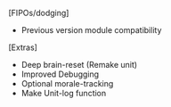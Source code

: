 <!-- [Evasion] -->
<!-- - evasion gravitate towards center of group -->
<!-- - Disable Evasion param -->
<!-- - Change name of dodging to Evasion (Dodging should be named "Evading fire") -->
<!-- - Remake Dodging into a standAlone Evasion function. -->

<!-- [Morale-system] -->
<!-- - Prone-treshHold -->
<!-- - FIPO cover-time -->

<!-- [Traits]
- synchronize to group.  -->

[FIPOs/dodging]
<!-- - FIPO dodge-cover only towards available and usable FIPOs -->
<!-- - H&R FIPOs search for cover -->
<!-- - Medics deploy smoke -->
<!-- - Custom Idle anim in CBA settings -->
- Previous version module compatibility
<!-- - set FUBAR as default ON -->
<!-- - Redo Last stage of move In fipo (canGetIn?) -->

[Extras]
- Deep brain-reset (Remake unit)
- Improved Debugging
- Optional morale-tracking
- Make Unit-log function